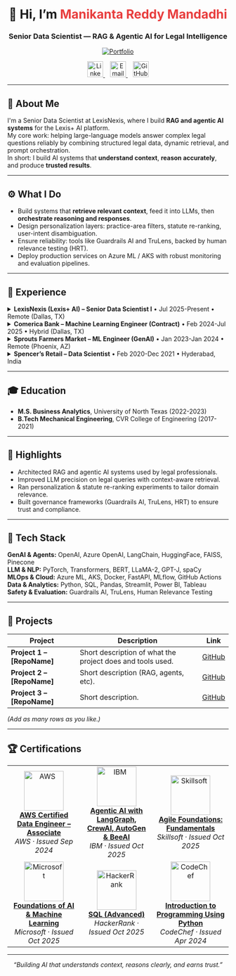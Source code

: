 <h1 align="center">👋 Hi, I’m <span style="color:#E83E3E">Manikanta Reddy Mandadhi</span></h1>
<h3 align="center">Senior Data Scientist — RAG & Agentic AI for Legal Intelligence</h3>

<p align="center">
  <a href="https://www.manikantabio.com" target="_blank">
    <img src="https://img.shields.io/badge/Portfolio-manikantabio.com-0B72E7?style=for-the-badge" alt="Portfolio"/>
  </a>
</p>

<p align="center">
  <a href="https://www.linkedin.com/in/reddy1999" target="_blank" title="LinkedIn">
    <img src="https://github.com/Mani9006/pulse-robot-template-28729/raw/main/public/logos/linkedin.jpg" width="36" alt="LinkedIn"/>
  </a>&nbsp;&nbsp;
  <a href="mailto:manikantareddyman@gmail.com" title="Email">
    <img src="https://github.com/Mani9006/pulse-robot-template-28729/raw/main/public/logos/gmail.png" width="36" alt="Email"/>
  </a>&nbsp;&nbsp;
  <a href="https://github.com/Mani9006" target="_blank" title="GitHub">
    <img src="https://github.com/Mani9006/pulse-robot-template-28729/raw/main/public/logos/github.png" width="36" alt="GitHub"/>
  </a>
</p>

---

## 🧠 About Me
I'm a Senior Data Scientist at LexisNexis, where I build **RAG and agentic AI systems** for the Lexis+ AI platform.  
My core work: helping large-language models answer complex legal questions reliably by combining structured legal data, dynamic retrieval, and prompt orchestration.  
In short: I build AI systems that **understand context**, **reason accurately**, and produce **trusted results**.

---

## ⚙️ What I Do
- Build systems that **retrieve relevant context**, feed it into LLMs, then **orchestrate reasoning and responses**.  
- Design personalization layers: practice-area filters, statute re-ranking, user-intent disambiguation.  
- Ensure reliability: tools like Guardrails AI and TruLens, backed by human relevance testing (HRT).  
- Deploy production services on Azure ML / AKS with robust monitoring and evaluation pipelines.

---

## 💼 Experience  
<details>
<summary><strong>LexisNexis (Lexis+ AI) – Senior Data Scientist I</strong> • Jul 2025-Present • Remote (Dallas, TX)</summary>

- Built RAG + agentic workflows to interpret and respond to complex legal user queries.  
- Led personalization (practice-area) and statute re-ranking experiments for better legal relevance.  
- Applied Guardrails AI, TruLens and human relevance testing to ensure output safety and quality.  
- Deployed on Azure Kubernetes Service (AKS) with production-grade monitoring and evaluation.

</details>

<details>
<summary><strong>Comerica Bank – Machine Learning Engineer (Contract)</strong> • Feb 2024-Jul 2025 • Hybrid (Dallas, TX)</summary>

- Developed internal GenAI tools using Azure OpenAI, LangChain and Azure Cognitive Search.  
- Built document Q&A and summarization pipelines via RAG for banking policy/audit access.  
- Ensured SOC2 compliance, integrated safety frameworks (Guardrails AI, TruLens), and containerised services on AKS.

</details>

<details>
<summary><strong>Sprouts Farmers Market – ML Engineer (GenAI)</strong> • Jan 2023-Jan 2024 • Remote (Phoenix, AZ)</summary>

- Developed a GPT-powered assistant for store teams (inventory, HR, operations) using LangChain + Pinecone.  
- Ran sentiment analysis on customer surveys, improved forecasting via Prophet & ARIMA.  
- Implemented Redis caching for low-latency responses; tracked experiments with MLflow.

</details>

<details>
<summary><strong>Spencer’s Retail – Data Scientist</strong> • Feb 2020-Dec 2021 • Hyderabad, India</summary>

- Segmented customers using k-means clustering; built LightGBM models for repeat-buyer prediction.  
- Created Airflow pipelines across multiple POS systems; extracted vendor spend data via OCR + spaCy.  
- Built dashboards in Tableau to guide promotion and stock-planning decisions.

</details>

---

## 🎓 Education
- **M.S. Business Analytics**, University of North Texas (2022-2023)  
- **B.Tech Mechanical Engineering**, CVR College of Engineering (2017-2021)

---

## 🧩 Highlights
- Architected RAG and agentic AI systems used by legal professionals.  
- Improved LLM precision on legal queries with context-aware retrieval.  
- Ran personalization & statute re-ranking experiments to tailor domain relevance.  
- Built governance frameworks (Guardrails AI, TruLens, HRT) to ensure trust and compliance.

---

## 🧰 Tech Stack
**GenAI & Agents:** OpenAI, Azure OpenAI, LangChain, HuggingFace, FAISS, Pinecone  
**LLM & NLP:** PyTorch, Transformers, BERT, LLaMA-2, GPT-J, spaCy  
**MLOps & Cloud:** Azure ML, AKS, Docker, FastAPI, MLflow, GitHub Actions  
**Data & Analytics:** Python, SQL, Pandas, Streamlit, Power BI, Tableau  
**Safety & Evaluation:** Guardrails AI, TruLens, Human Relevance Testing

---

## 📂 Projects  
| Project | Description | Link |
|---------|-------------|------|
| **Project 1 – [RepoName]** | Short description of what the project does and tools used. | [GitHub](https://github.com/Mani9006/RepoName1) |
| **Project 2 – [RepoName]** | Short description (RAG, agents, etc). | [GitHub](https://github.com/Mani9006/RepoName2) |
| **Project 3 – [RepoName]** | Short description. | [GitHub](https://github.com/Mani9006/RepoName3) |

*(Add as many rows as you like.)*

---

## 🏆 Certifications  
<table>
<tr>
<td align="center" width="200">
  <img src="https://github.com/Mani9006/pulse-robot-template-28729/raw/main/public/logos/aws-logo.svg" width="90" alt="AWS"/><br>
  <b><a href="https://cp.certmetrics.com/amazon/en/public/verify/credential/3e16f1ea98cd434cac93533eca5dd413" target="_blank">AWS Certified Data Engineer – Associate</a></b><br>
  <i>AWS · Issued Sep 2024</i>
</td>
<td align="center" width="200">
  <img src="https://github.com/Mani9006/pulse-robot-template-28729/raw/main/public/logos/ibm-logo.png" width="90" alt="IBM"/><br>
  <b><a href="https://www.coursera.org/account/accomplishments/verify/7RA565ABT4RL" target="_blank">Agentic AI with LangGraph, CrewAI, AutoGen & BeeAI</a></b><br>
  <i>IBM · Issued Oct 2025</i>
</td>
<td align="center" width="200">
  <img src="https://github.com/Mani9006/pulse-robot-template-28729/raw/main/public/logos/skillsoft-logo.png" width="90" alt="Skillsoft"/><br>
  <b><a href="https://skillsoft.digitalbadges.skillsoft.com/db23a449-5a3c-4cec-97a1-b7d3af7bb75c#acc.mISHW9Xi" target="_blank">Agile Foundations: Fundamentals</a></b><br>
  <i>Skillsoft · Issued Oct 2025</i>
</td>
<tr>
<td align="center" width="200">
  <img src="https://github.com/Mani9006/pulse-robot-template-28729/raw/main/public/logos/microsoft-logo.png" width="90" alt="Microsoft"/><br>
  <b><a href="https://www.coursera.org/account/accomplishments/verify/I9XE69UWM2CY" target="_blank">Foundations of AI & Machine Learning</a></b><br>
  <i>Microsoft · Issued Oct 2025</i>
</td>
<td align="center" width="200">
  <img src="https://github.com/Mani9006/pulse-robot-template-28729/raw/main/public/logos/HackerRank.png" width="90" alt="HackerRank"/><br>
  <b><a href="https://www.hackerrank.com/certificates/iframe/c396ecf364e2" target="_blank">SQL (Advanced)</a></b><br>
  <i>HackerRank · Issued Oct 2025</i>
</td>
<td align="center" width="200">
  <img src="https://github.com/Mani9006/pulse-robot-template-28729/raw/main/public/logos/codechef-logo.png" width="90" alt="CodeChef"/><br>
  <b><a href="https://www.codechef.com/certificates/public/10969a2" target="_blank">Introduction to Programming Using Python</a></b><br>
  <i>CodeChef · Issued Apr 2024</i>
</td>
</tr>
</table>

---

<p align="center"><i>“Building AI that understands context, reasons clearly, and earns trust.”</i></p>
